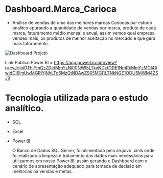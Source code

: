 # Dashboard.Marca_Carioca


 - Análise de vendas de uma das melhores marcas Cariocas par estudo analítco apurando a quantidade de vendas por marca, produto de cada marca, faturamento médio mensal e anual, assim vemos qual empresa vendeu mais, os produtos de melhor aceitação no mercado e que gera mais faturamento.

![Dashboard Projeto](https://user-images.githubusercontent.com/90196377/134070410-035b2bf7-5f7a-489c-adb3-0d08a22b12f5.JPG)



Link Publico Power BI = https://app.powerbi.com/view?r=eyJrIjoiOThiYmQzZDctMmYzNi00NWI5LTkyNDktODE1NmRkMmYzMGI4IiwidCI6ImUwMGRjYjNhLTg5MzQtNDAwZS05MGI1LTNkNGE1ODU5MWM4ZSJ9

# Tecnologia utilizada para o estudo analítico.
- SQL
- Excel
- Power BI

  O Banco de Dados SQL Server, foi alimentado pelo arquivo .xmls onde foi realizado a limpeza e tratamento dos dados mais necessários para utilizarmos em nosso Power BI,
assim gerando o Dashboard com o cenário de apresentação adequado para tomada de decisão em melhorias na vendas e metas.
